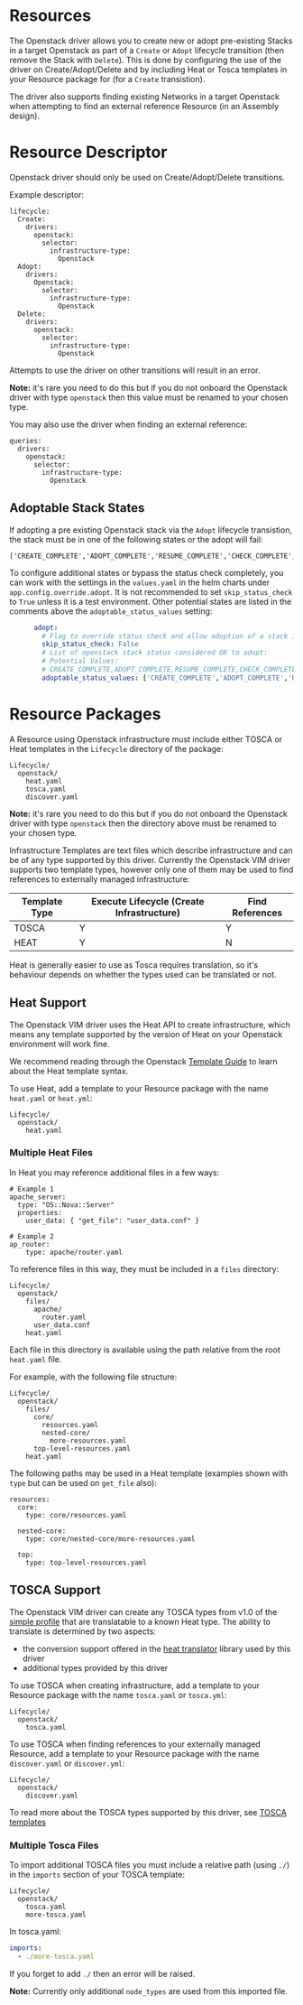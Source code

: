 # Resources

The Openstack driver allows you to create new or adopt pre-existing Stacks in a target Openstack as part of a `Create` or `Adopt` lifecycle transition (then remove the Stack with `Delete`). This is done by configuring the use of the driver on Create/Adopt/Delete and by including Heat or Tosca templates in your Resource package for (for a `Create` transistion).

The driver also supports finding existing Networks in a target Openstack when attempting to find an external reference Resource (in an Assembly design).

# Resource Descriptor

Openstack driver should only be used on Create/Adopt/Delete transitions.

Example descriptor:
```
lifecycle:
  Create:
    drivers:
      openstack:
        selector:
          infrastructure-type:
            Openstack
  Adopt: 
    drivers:
      Openstack:
        selector:
          infrastructure-type:
            Openstack            
  Delete:
    drivers:
      openstack:
        selector:
          infrastructure-type:
            Openstack
```

Attempts to use the driver on other transitions will result in an error.

**Note:** it's rare you need to do this but if you do not onboard the Openstack driver with type `openstack` then this value must be renamed to your chosen type.

You may also use the driver when finding an external reference:

```
queries:
  drivers:
    openstack:
      selector:
        infrastructure-type:
          Openstack
```

## Adoptable Stack States
If adopting a pre existing Openstack stack via the `Adopt` lifecycle transistion, the stack must be in one of the following states or the adopt will fail:
```
['CREATE_COMPLETE','ADOPT_COMPLETE','RESUME_COMPLETE','CHECK_COMPLETE','UPDATE_COMPLETE'] 
```

To configure additional states or bypass the status check completely, you can work with the settings in the `values.yaml` in the helm charts under `app.config.override.adopt`. It is not recommended to set `skip_status_check` to `True` unless it is a test environment. Other potential states are listed in the comments above the `adoptable_status_values` setting:

```yaml
      adopt:
        # Flag to override status check and allow adoption of a stack in any status
        skip_status_check: False
        # List of openstack stack status considered OK to adopt: 
        # Potential Values: 
        # CREATE_COMPLETE,ADOPT_COMPLETE,RESUME_COMPLETE,CHECK_COMPLETE,UPDATE_COMPLETE,SNAPSHOT_COMPLETE,INIT_COMPLETE,ROLLBACK_COMPLETE
        adoptable_status_values: ['CREATE_COMPLETE','ADOPT_COMPLETE','RESUME_COMPLETE','CHECK_COMPLETE','UPDATE_COMPLETE']  

```

# Resource Packages

A Resource using Openstack infrastructure must include either TOSCA or Heat templates in the `Lifecycle` directory of the package:

```
Lifecycle/
  openstack/
    heat.yaml
    tosca.yaml
    discover.yaml
```

**Note:** it's rare you need to do this but if you do not onboard the Openstack driver with type `openstack` then the directory above must be renamed to your chosen type. 

Infrastructure Templates are text files which describe infrastructure and can be of any type supported by this driver. Currently the Openstack VIM driver supports two template types, however only one of them may be used to find references to externally managed infrastructure:

| Template Type | Execute Lifecycle (Create Infrastructure) | Find References |
| --- | --- | --- |
| TOSCA | Y | Y |
| HEAT | Y | N |

Heat is generally easier to use as Tosca requires translation, so it's behaviour depends on whether the types used can be translated or not.

## Heat Support

The Openstack VIM driver uses the Heat API to create infrastructure, which means any template supported by the version of Heat on your Openstack environment will work fine.

We recommend reading through the Openstack [Template Guide](https://docs.openstack.org/heat/train/template_guide/) to learn about the Heat template syntax.

To use Heat, add a template to your Resource package with the name `heat.yaml` or `heat.yml`:

```
Lifecycle/
  openstack/
    heat.yaml
```

### Multiple Heat Files

In Heat you may reference additional files in a few ways: 

```
# Example 1
apache_server:
  type: "OS::Nova::Server"
  properties: 
    user_data: { "get_file": "user_data.conf" }

# Example 2
ap_router: 
    type: apache/router.yaml
```

To reference files in this way, they must be included in a `files` directory:

```
Lifecycle/
  openstack/
    files/
      apache/
        router.yaml
      user_data.conf
    heat.yaml
```

Each file in this directory is available using the path relative from the root `heat.yaml` file. 

For example, with the following file structure:

```
Lifecycle/
  openstack/
    files/
      core/
        resources.yaml
        nested-core/
          more-resources.yaml
      top-level-resources.yaml
    heat.yaml
```

The following paths may be used in a Heat template (examples shown with `type` but can be used on `get_file` also):

```
resources:
  core: 
    type: core/resources.yaml

  nested-core:
    type: core/nested-core/more-resources.yaml

  top:
    type: top-level-resources.yaml
```

## TOSCA Support

The Openstack VIM driver can create any TOSCA types from v1.0 of the [simple profile](http://docs.oasis-open.org/tosca/TOSCA-Simple-Profile-YAML/v1.0/csprd02/TOSCA-Simple-Profile-YAML-v1.0-csprd02.html) that are translatable to a known Heat type. The ability to translate is determined by two aspects:

- the conversion support offered in the [heat translator](https://github.com/IBM/heat-translator/tree/accanto) library used by this driver
- additional types provided by this driver

To use TOSCA when creating infrastructure, add a template to your Resource package with the name `tosca.yaml` or `tosca.yml`:

```
Lifecycle/
  openstack/
    tosca.yaml
```

To use TOSCA when finding references to your externally managed Resource, add a template to your Resource package with the name `discover.yaml` or `discover.yml`:

```
Lifecycle/
  openstack/
    discover.yaml
```

To read more about the TOSCA types supported by this driver, see [TOSCA templates](./tosca-templates.md)

### Multiple Tosca Files

To import additional TOSCA files you must include a relative path (using `./`) in the `imports` section of your TOSCA template:

```
Lifecycle/
  openstack/
    tosca.yaml
    more-tosca.yaml
```

In tosca.yaml:
```yaml
imports:
  - ./more-tosca.yaml
```

If you forget to add `./` then an error will be raised. 

**Note:** Currently only additional `node_types` are used from this imported file. 
